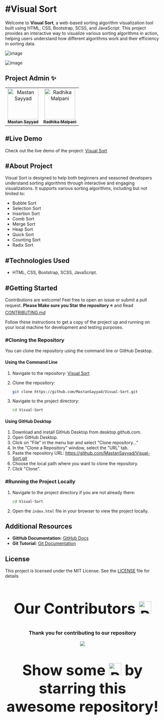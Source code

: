 # #Visual Sort 

Welcome to **Visual Sort**, a web-based sorting algorithm visualization tool built using HTML, CSS, Bootstrap, SCSS, and JavaScript. This project provides an interactive way to visualize various sorting algorithms in action, helping users understand how different algorithms work and their efficiency in sorting data.

![image](https://github.com/user-attachments/assets/3c613e72-1a56-4922-a39b-9e40d73adead)

![image](https://github.com/user-attachments/assets/f6ffbeae-6a48-4e49-8b3c-a480de4eff7e)


##  Project Admin ✨

<table align="center">
  <tr>
<td align="center"><a href="https://github.com/MastanSayyad"><img src="https://media.licdn.com/dms/image/D4D03AQH5h5wjzu5JCw/profile-displayphoto-shrink_400_400/0/1720377064846?e=1726099200&v=beta&t=yEkMjvHLm06OHyiDKMX_ZSRA_-Lqq1oZY8-ukd-dW0E" width="100px;" alt="Mastan Sayyad"/><br /><sub><b>Mastan Sayyad</b></sub></a></td>
<td align="center"><a href="https://github.com/RadhikaMalpani1702"><img src="https://avatars.githubusercontent.com/u/163530398?v=4" width="100px;" alt="Radhika Malpani"/><br /><sub><b>Radhika Malpani</b></sub></a></td>
 </tr>
</table>

## #Live Demo

Check out the live demo of the project: [Visual Sort](https://visual-sort-pink.vercel.app/)

## #About Project

Visual Sort is designed to help both beginners and seasoned developers understand sorting algorithms through interactive and engaging visualizations. It supports various sorting algorithms, including but not limited to:

- Bubble Sort
- Selection Sort
- Insertion Sort
- Comb Sort
-  Merge Sort
-  Heap Sort
-  Quick Sort
-  Counting Sort
-  Radix Sort

## #Technologies Used

- HTML, CSS, Bootstrap, SCSS, JavaScript.

## #Getting Started

Contributions are welcome! Feel free to open an issue or submit a pull request. 
**Please Make sure you Star the repository ⭐** and Read [CONTRIBUTING.md](https://github.com/MastanSayyad/Visual-Sort/blob/main/CONTRIBUTING.md)


Follow these instructions to get a copy of the project up and running on your local machine for development and testing purposes.

### #Cloning the Repository

You can clone the repository using the command line or GitHub Desktop.

#### Using the Command Line

1. Navigate to the repository: [Visual Sort](https://github.com/MastanSayyad/Visual-Sort)
2. Clone the repository:

   ```bash
   git clone https://github.com/MastanSayyad/Visual-Sort.git
   ```
3. Navigate to the project directory:
   ```bash
   cd Visual-Sort
   ```

#### Using GitHub Desktop
1. Download and install GitHub Desktop from desktop.github.com.
2. Open GitHub Desktop.
3. Click on "File" in the menu bar and select "Clone repository..."
4. In the "Clone a Repository" window, select the "URL" tab.
5. Paste the repository URL: https://github.com/MastanSayyad/Visual-Sort.git
6. Choose the local path where you want to clone the repository.
7. Click "Clone".


### #Running the Project Locally
1. Navigate to the project directory if you are not already there:

   ```bash
   cd Visual-Sort
    ```
2. Open the `index.html` file in your browser to view the project locally.



## Additional Resources

- **GitHub Documentation:** [GitHub Docs](https://docs.github.com/)
- **Git Tutorial:** [Git Documentation](https://git-scm.com/doc)

## License
This project is licensed under the MIT License. See the [LICENSE](https://github.com/MastanSayyad/Visual-Sort/blob/main/LICENSE) file for details



<div align="center">
  <h2 style="font-size:3rem;">Our Contributors <img src="https://raw.githubusercontent.com/Tarikul-Islam-Anik/Animated-Fluent-Emojis/master/Emojis/Smilies/Red%20Heart.png" alt="Red Heart" width="40" height="40" /></h2>
  <h3>Thank you for contributing to our repository</h3>

  <a href="https://github.com/MastanSayyad/Visual-Sort/graphs/contributors">
    <img src="https://contributors-img.web.app/image?repo=MastanSayyad/Visual-Sort"/>
  </a>

  <p style="font-family:var(--ff-philosopher);font-size:3rem;"><b>Show some <img src="https://raw.githubusercontent.com/Tarikul-Islam-Anik/Animated-Fluent-Emojis/master/Emojis/Smilies/Red%20Heart.png" alt="Red Heart" width="40" height="40" /> by starring this awesome repository!</b></p>
</div>



